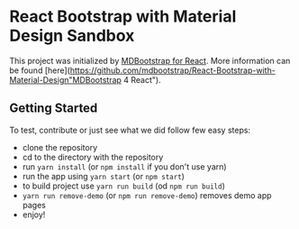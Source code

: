 # React Bootstrap with Material Design Sandbox

This project was initialized by [MDBootstrap for React](https://mdbootstrap.com/react/). More information can be found [here](https://github.com/mdbootstrap/React-Bootstrap-with-Material-Design"MDBootstrap 4 React").


## Getting Started
To test, contribute or just see what we did follow few easy steps:
- clone the repository
- cd to the directory with the repository
- run `yarn install` (or `npm install` if you don't use yarn)
- run the app using `yarn start` (or `npm start`)
- to build project use `yarn run build` (od `npm run build`)
- `yarn run remove-demo` (or `npm run remove-demo`) removes demo app pages
- enjoy!